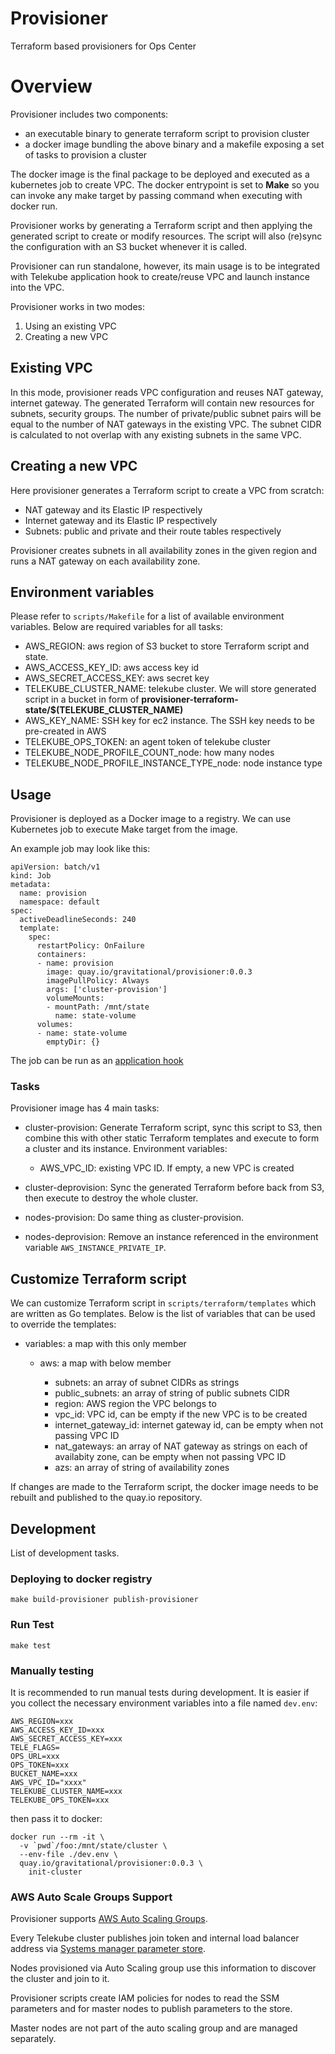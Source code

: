 # Provisioner

Terraform based provisioners for Ops Center

# Overview

Provisioner includes two components:

- an executable binary to generate terraform script
  to provision cluster
- a docker image bundling the above binary and a makefile exposing a set
  of tasks to provision a cluster

The docker image is the final package to be deployed and executed as a
kubernetes job to create VPC. The docker entrypoint is set to **Make**
so you can invoke any make target by passing command when executing with
docker run.

Provisioner works by generating a Terraform script and then applying the
generated script to create or modify resources.
The script will also (re)sync the configuration with an S3 bucket
whenever it is called.

Provisioner can run standalone, however, its main usage is to be
integrated with Telekube application hook to create/reuse VPC and launch
instance into the VPC.

Provisioner works in two modes:

1. Using an existing VPC
2. Creating a new VPC

## Existing VPC

In this mode, provisioner reads VPC configuration and reuses NAT gateway,
internet gateway. The generated Terraform will contain new resources for
subnets, security groups. The number of private/public subnet pairs will be
equal to the number of NAT gateways in the existing VPC. The subnet CIDR is
calculated to not overlap with any existing subnets in the same VPC.

## Creating a new VPC

Here provisioner generates a Terraform script to create a VPC from scratch:

  - NAT gateway and its Elastic IP respectively
  - Internet gateway and its Elastic IP respectively
  - Subnets: public and private and their route tables respectively

Provisioner creates subnets in all availability zones in the given region and
runs a NAT gateway on each availability zone.

## Environment variables

Please refer to `scripts/Makefile` for a list of available environment variables.
Below are required variables for all tasks:

* AWS_REGION: aws region of S3 bucket to store Terraform script and
  state.
* AWS_ACCESS_KEY_ID: aws access key id
* AWS_SECRET_ACCESS_KEY: aws secret key
* TELEKUBE_CLUSTER_NAME: telekube cluster. We will store generated
  script in a bucket in form of **provisioner-terraform-state/$(TELEKUBE_CLUSTER_NAME)**
* AWS_KEY_NAME: SSH key for ec2 instance. The SSH key needs to be
  pre-created in AWS
* TELEKUBE_OPS_TOKEN: an agent token of telekube cluster
* TELEKUBE_NODE_PROFILE_COUNT_node: how many nodes
* TELEKUBE_NODE_PROFILE_INSTANCE_TYPE_node: node instance type

## Usage

Provisioner is deployed as a Docker image to a registry. We can
use Kubernetes job to execute Make target from the image.

An example job may look like this:

```
apiVersion: batch/v1
kind: Job
metadata:
  name: provision
  namespace: default
spec:
  activeDeadlineSeconds: 240
  template:
    spec:
      restartPolicy: OnFailure
      containers:
      - name: provision
        image: quay.io/gravitational/provisioner:0.0.3
        imagePullPolicy: Always
        args: ['cluster-provision']
        volumeMounts:
        - mountPath: /mnt/state
          name: state-volume
      volumes:
      - name: state-volume
        emptyDir: {}
```

The job can be run as an [application
hook](http://gravitational.com/docs/pack/#application-hooks)

### Tasks

Provisioner image has 4 main tasks:

* cluster-provision: Generate Terraform script, sync this script to S3, then
	combine this with other static Terraform templates and execute to form a cluster
  and its instance. Environment variables:

    * AWS_VPC_ID: existing VPC ID. If empty, a new VPC is created

* cluster-deprovision: Sync the generated Terraform before back from S3,
  then execute to destroy the whole cluster.
* nodes-provision: Do same thing as cluster-provision.
* nodes-deprovision: Remove an instance referenced in the environment
  variable `AWS_INSTANCE_PRIVATE_IP`.

## Customize Terraform script

We can customize Terraform script in `scripts/terraform/templates` which
are written as Go templates. Below is the list of variables that can be
used to override the templates:

* variables: a map with this only member

  * aws: a map with below member

    * subnets: an array of subnet CIDRs as strings
    * public_subnets: an array of string of public subnets CIDR
    * region: AWS region the VPC belongs to
    * vpc_id: VPC id, can be empty  if the new VPC is to be created
    * internet_gateway_id: internet gateway id, can be empty when not
      passing VPC ID
    * nat_gateways: an array of NAT gateway as strings on each of
      availabity zone, can be empty when not passing VPC ID
    * azs: an array of string of availability zones

If changes are made to the Terraform script, the docker image needs to
be rebuilt and published to the quay.io repository.

## Development

List of development tasks.

### Deploying to docker registry

```
make build-provisioner publish-provisioner
```

### Run Test

```
make test
```

### Manually testing

It is recommended to run manual tests during development. It is easier
if you collect the necessary environment variables into a file named
`dev.env`:

```
AWS_REGION=xxx
AWS_ACCESS_KEY_ID=xxx
AWS_SECRET_ACCESS_KEY=xxx
TELE_FLAGS=
OPS_URL=xxx
OPS_TOKEN=xxx
BUCKET_NAME=xxx
AWS_VPC_ID="xxxx"
TELEKUBE_CLUSTER_NAME=xxx
TELEKUBE_OPS_TOKEN=xxx
```

then pass it to docker:

```
docker run --rm -it \
  -v `pwd`/foo:/mnt/state/cluster \
  --env-file ./dev.env \
  quay.io/gravitational/provisioner:0.0.3 \
    init-cluster
```


### AWS Auto Scale Groups Support

Provisioner supports [AWS Auto Scaling Groups](http://docs.aws.amazon.com/autoscaling/latest/userguide/AutoScalingGroup.html).

Every Telekube cluster publishes join token and internal load balancer address via [Systems manager parameter store](http://docs.aws.amazon.com/systems-manager/latest/userguide/systems-manager-paramstore.html).

Nodes provisioned via Auto Scaling group use this information to discover the cluster and join to it.

Provisioner scripts create IAM policies for nodes to read the SSM parameters and for master nodes to publish parameters to the store.

Master nodes are not part of the auto scaling group and are managed separately.



